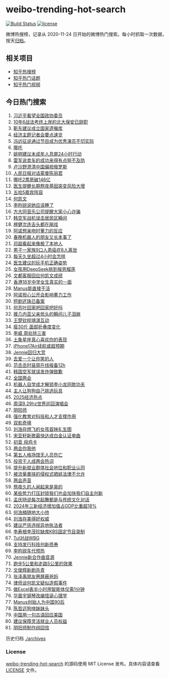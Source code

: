 # weibo-trending-hot-search

[![Build Status](https://github.com/justjavac/weibo-trending-hot-search/workflows/ci/badge.svg?branch=master)](https://github.com/justjavac/weibo-trending-hot-search/actions)
[![license](https://img.shields.io/github/license/justjavac/weibo-trending-hot-search)](https://github.com/justjavac/weibo-trending-hot-search/blob/master/LICENSE)

微博热搜榜，记录从 2020-11-24 日开始的微博热门搜索。每小时抓取一次数据，按天[归档](./archives)。

## 相关项目

- [知乎热搜榜](https://github.com/justjavac/zhihu-trending-top-search)
- [知乎热门话题](https://github.com/justjavac/zhihu-trending-hot-questions)
- [知乎热门视频](https://github.com/justjavac/zhihu-trending-hot-video)

## 今日热门搜索

<!-- BEGIN -->
<!-- 最后更新时间 Fri Mar 07 2025 07:14:27 GMT+0800 (China Standard Time) -->

1. [习近平看望全国政协委员](https://s.weibo.com//weibo?q=%23%E4%B9%A0%E8%BF%91%E5%B9%B3%E7%9C%8B%E6%9C%9B%E5%85%A8%E5%9B%BD%E6%94%BF%E5%8D%8F%E5%A7%94%E5%91%98%23&Refer=new_time)
1. [10年6战法考终上岸的北大保安已辞职](https://s.weibo.com//weibo?q=%2310%E5%B9%B46%E6%88%98%E6%B3%95%E8%80%83%E7%BB%88%E4%B8%8A%E5%B2%B8%E7%9A%84%E5%8C%97%E5%A4%A7%E4%BF%9D%E5%AE%89%E5%B7%B2%E8%BE%9E%E8%81%8C%23&t=31&band_rank=1&Refer=top)
1. [靳东建议成立国家遗嘱库](https://s.weibo.com//weibo?q=%23%E9%9D%B3%E4%B8%9C%E5%BB%BA%E8%AE%AE%E6%88%90%E7%AB%8B%E5%9B%BD%E5%AE%B6%E9%81%97%E5%98%B1%E5%BA%93%23&t=31&band_rank=32&Refer=top)
1. [经济主题记者会要点速览](https://s.weibo.com//weibo?q=%23%E7%BB%8F%E6%B5%8E%E4%B8%BB%E9%A2%98%E8%AE%B0%E8%80%85%E4%BC%9A%E8%A6%81%E7%82%B9%E9%80%9F%E8%A7%88%23&t=31&band_rank=3&Refer=top)
1. [冯远征说通过节目成为优秀演员不切实际](https://s.weibo.com//weibo?q=%23%E5%86%AF%E8%BF%9C%E5%BE%81%E8%AF%B4%E9%80%9A%E8%BF%87%E8%8A%82%E7%9B%AE%E6%88%90%E4%B8%BA%E4%BC%98%E7%A7%80%E6%BC%94%E5%91%98%E4%B8%8D%E5%88%87%E5%AE%9E%E9%99%85%23&t=31&band_rank=8&Refer=top)
1. [哪吒](https://s.weibo.com//weibo?q=%E5%93%AA%E5%90%92&t=31&band_rank=49&Refer=top)
1. [姚明建议未成年人息屏24小时行动](https://s.weibo.com//weibo?q=%23%E5%A7%9A%E6%98%8E%E5%BB%BA%E8%AE%AE%E6%9C%AA%E6%88%90%E5%B9%B4%E4%BA%BA%E6%81%AF%E5%B1%8F24%E5%B0%8F%E6%97%B6%E8%A1%8C%E5%8A%A8%23&t=31&band_rank=5&Refer=top)
1. [雷军说卖车的成功来得有点猝不及防](https://s.weibo.com//weibo?q=%23%E9%9B%B7%E5%86%9B%E8%AF%B4%E5%8D%96%E8%BD%A6%E7%9A%84%E6%88%90%E5%8A%9F%E6%9D%A5%E5%BE%97%E6%9C%89%E7%82%B9%E7%8C%9D%E4%B8%8D%E5%8F%8A%E9%98%B2%23&t=31&band_rank=18&Refer=top)
1. [卢沙野澄清中国偏袒俄罗斯](https://s.weibo.com//weibo?q=%23%E5%8D%A2%E6%B2%99%E9%87%8E%E6%BE%84%E6%B8%85%E4%B8%AD%E5%9B%BD%E5%81%8F%E8%A2%92%E4%BF%84%E7%BD%97%E6%96%AF%23&t=31&band_rank=10&Refer=top)
1. [人民日报对话蒙曼陈丽君](https://s.weibo.com//weibo?q=%23%E4%BA%BA%E6%B0%91%E6%97%A5%E6%8A%A5%E5%AF%B9%E8%AF%9D%E8%92%99%E6%9B%BC%E9%99%88%E4%B8%BD%E5%90%9B%23&t=31&band_rank=7&Refer=top)
1. [哪吒2票房破146亿](https://s.weibo.com//weibo?q=%23%E5%93%AA%E5%90%922%E7%A5%A8%E6%88%BF%E7%A0%B4146%E4%BA%BF%23&t=31&band_rank=6&Refer=top)
1. [医生提醒长期熬夜基因突变风险大增](https://s.weibo.com//weibo?q=%23%E5%8C%BB%E7%94%9F%E6%8F%90%E9%86%92%E9%95%BF%E6%9C%9F%E7%86%AC%E5%A4%9C%E5%9F%BA%E5%9B%A0%E7%AA%81%E5%8F%98%E9%A3%8E%E9%99%A9%E5%A4%A7%E5%A2%9E%23&t=31&band_rank=16&Refer=top)
1. [五哈5嘉宾阵容](https://s.weibo.com//weibo?q=%23%E4%BA%94%E5%93%885%E5%98%89%E5%AE%BE%E9%98%B5%E5%AE%B9%23&t=31&band_rank=12&Refer=top)
1. [何凯文](https://s.weibo.com//weibo?q=%E4%BD%95%E5%87%AF%E6%96%87&t=31&band_rank=11&Refer=top)
1. [李昀锐说她应该睡了](https://s.weibo.com//weibo?q=%23%E6%9D%8E%E6%98%80%E9%94%90%E8%AF%B4%E5%A5%B9%E5%BA%94%E8%AF%A5%E7%9D%A1%E4%BA%86%23&t=31&band_rank=12&Refer=top)
1. [方大同音乐公司提醒大家小心诈骗](https://s.weibo.com//weibo?q=%23%E6%96%B9%E5%A4%A7%E5%90%8C%E9%9F%B3%E4%B9%90%E5%85%AC%E5%8F%B8%E6%8F%90%E9%86%92%E5%A4%A7%E5%AE%B6%E5%B0%8F%E5%BF%83%E8%AF%88%E9%AA%97%23&t=31&band_rank=42&Refer=top)
1. [韩空军战机误击居民区瞬间](https://s.weibo.com//weibo?q=%23%E9%9F%A9%E7%A9%BA%E5%86%9B%E6%88%98%E6%9C%BA%E8%AF%AF%E5%87%BB%E5%B1%85%E6%B0%91%E5%8C%BA%E7%9E%AC%E9%97%B4%23&t=31&band_rank=45&Refer=top)
1. [檀健次连舌头都在飚戏](https://s.weibo.com//weibo?q=%E6%AA%80%E5%81%A5%E6%AC%A1%E8%BF%9E%E8%88%8C%E5%A4%B4%E9%83%BD%E5%9C%A8%E9%A3%9A%E6%88%8F&t=31&band_rank=17&Refer=top)
1. [阿诺想亲吻时董力的反应](https://s.weibo.com//weibo?q=%23%E9%98%BF%E8%AF%BA%E6%83%B3%E4%BA%B2%E5%90%BB%E6%97%B6%E8%91%A3%E5%8A%9B%E7%9A%84%E5%8F%8D%E5%BA%94%23&t=31&band_rank=24&Refer=top)
1. [春晚机器人的朋友又长本事了](https://s.weibo.com//weibo?q=%23%E6%98%A5%E6%99%9A%E6%9C%BA%E5%99%A8%E4%BA%BA%E7%9A%84%E6%9C%8B%E5%8F%8B%E5%8F%88%E9%95%BF%E6%9C%AC%E4%BA%8B%E4%BA%86%23&t=31&band_rank=10&Refer=top)
1. [邓超看起来像极了本地人](https://s.weibo.com//weibo?q=%23%E9%82%93%E8%B6%85%E7%9C%8B%E8%B5%B7%E6%9D%A5%E5%83%8F%E6%9E%81%E4%BA%86%E6%9C%AC%E5%9C%B0%E4%BA%BA%23&t=31&band_rank=37&Refer=top)
1. [男子一家族9口人患癌症8人离世](https://s.weibo.com//weibo?q=%23%E7%94%B7%E5%AD%90%E4%B8%80%E5%AE%B6%E6%97%8F9%E5%8F%A3%E4%BA%BA%E6%82%A3%E7%99%8C%E7%97%878%E4%BA%BA%E7%A6%BB%E4%B8%96%23&t=31&band_rank=21&Refer=top)
1. [每天久坐超过4小时会怎样](https://s.weibo.com//weibo?q=%23%E6%AF%8F%E5%A4%A9%E4%B9%85%E5%9D%90%E8%B6%85%E8%BF%874%E5%B0%8F%E6%97%B6%E4%BC%9A%E6%80%8E%E6%A0%B7%23&t=31&band_rank=25&Refer=top)
1. [医生建议的玩手机正确姿势](https://s.weibo.com//weibo?q=%23%E5%8C%BB%E7%94%9F%E5%BB%BA%E8%AE%AE%E7%9A%84%E7%8E%A9%E6%89%8B%E6%9C%BA%E6%AD%A3%E7%A1%AE%E5%A7%BF%E5%8A%BF%23&t=31&band_rank=22&Refer=top)
1. [女孩用DeepSeek挑到报恩榴莲](https://s.weibo.com//weibo?q=%23%E5%A5%B3%E5%AD%A9%E7%94%A8DeepSeek%E6%8C%91%E5%88%B0%E6%8A%A5%E6%81%A9%E6%A6%B4%E8%8E%B2%23&t=31&band_rank=23&Refer=top)
1. [文都客服回应何凯文成绩](https://s.weibo.com//weibo?q=%23%E6%96%87%E9%83%BD%E5%AE%A2%E6%9C%8D%E5%9B%9E%E5%BA%94%E4%BD%95%E5%87%AF%E6%96%87%E6%88%90%E7%BB%A9%23&t=31&band_rank=25&Refer=top)
1. [香港18岁中学女生真实的一面](https://s.weibo.com//weibo?q=%E9%A6%99%E6%B8%AF18%E5%B2%81%E4%B8%AD%E5%AD%A6%E5%A5%B3%E7%94%9F%E7%9C%9F%E5%AE%9E%E7%9A%84%E4%B8%80%E9%9D%A2&t=31&band_rank=15&Refer=top)
1. [Manus能直接干活](https://s.weibo.com//weibo?q=%23Manus%E8%83%BD%E7%9B%B4%E6%8E%A5%E5%B9%B2%E6%B4%BB%23&t=31&band_rank=28&Refer=top)
1. [阿诺担心公开会影响董力工作](https://s.weibo.com//weibo?q=%23%E9%98%BF%E8%AF%BA%E6%8B%85%E5%BF%83%E5%85%AC%E5%BC%80%E4%BC%9A%E5%BD%B1%E5%93%8D%E8%91%A3%E5%8A%9B%E5%B7%A5%E4%BD%9C%23&t=31&band_rank=50&Refer=top)
1. [短剧还珠已备案](https://s.weibo.com//weibo?q=%23%E7%9F%AD%E5%89%A7%E8%BF%98%E7%8F%A0%E5%B7%B2%E5%A4%87%E6%A1%88%23&t=31&band_rank=2&Refer=top)
1. [何苏叶回家吧回家吧好吗](https://s.weibo.com//weibo?q=%E4%BD%95%E8%8B%8F%E5%8F%B6%E5%9B%9E%E5%AE%B6%E5%90%A7%E5%9B%9E%E5%AE%B6%E5%90%A7%E5%A5%BD%E5%90%97&t=31&band_rank=19&Refer=top)
1. [援几内亚父亲低头的瞬间儿子泪崩](https://s.weibo.com//weibo?q=%23%E6%8F%B4%E5%87%A0%E5%86%85%E4%BA%9A%E7%88%B6%E4%BA%B2%E4%BD%8E%E5%A4%B4%E7%9A%84%E7%9E%AC%E9%97%B4%E5%84%BF%E5%AD%90%E6%B3%AA%E5%B4%A9%23&t=31&band_rank=36&Refer=top)
1. [王楚钦程靖淇互动](https://s.weibo.com//weibo?q=%23%E7%8E%8B%E6%A5%9A%E9%92%A6%E7%A8%8B%E9%9D%96%E6%B7%87%E4%BA%92%E5%8A%A8%23&t=31&band_rank=4&Refer=top)
1. [瘦30斤 面部折叠度变化](https://s.weibo.com//weibo?q=%E7%98%A630%E6%96%A4%20%E9%9D%A2%E9%83%A8%E6%8A%98%E5%8F%A0%E5%BA%A6%E5%8F%98%E5%8C%96&t=31&band_rank=14&Refer=top)
1. [李威 周处除三害](https://s.weibo.com//weibo?q=%E6%9D%8E%E5%A8%81%20%E5%91%A8%E5%A4%84%E9%99%A4%E4%B8%89%E5%AE%B3&t=31&band_rank=44&Refer=top)
1. [土象星座真心喜欢你的表现](https://s.weibo.com//weibo?q=%23%E5%9C%9F%E8%B1%A1%E6%98%9F%E5%BA%A7%E7%9C%9F%E5%BF%83%E5%96%9C%E6%AC%A2%E4%BD%A0%E7%9A%84%E8%A1%A8%E7%8E%B0%23&t=31&band_rank=26&Refer=top)
1. [iPhone17Air续航或超预期](https://s.weibo.com//weibo?q=%23iPhone17Air%E7%BB%AD%E8%88%AA%E6%88%96%E8%B6%85%E9%A2%84%E6%9C%9F%23&t=31&band_rank=20&Refer=top)
1. [Jennie回归大赏](https://s.weibo.com//weibo?q=Jennie%E5%9B%9E%E5%BD%92%E5%A4%A7%E8%B5%8F&t=31&band_rank=36&Refer=top)
1. [去爱一个让你笑的人](https://s.weibo.com//weibo?q=%23%E5%8E%BB%E7%88%B1%E4%B8%80%E4%B8%AA%E8%AE%A9%E4%BD%A0%E7%AC%91%E7%9A%84%E4%BA%BA%23&t=31&band_rank=28&Refer=top)
1. [范丞丞时装周在线报备12h](https://s.weibo.com//weibo?q=%23%E8%8C%83%E4%B8%9E%E4%B8%9E%E6%97%B6%E8%A3%85%E5%91%A8%E5%9C%A8%E7%BA%BF%E6%8A%A5%E5%A4%8712h%23&t=31&band_rank=39&Refer=top)
1. [韩国空军就误发炸弹致歉](https://s.weibo.com//weibo?q=%23%E9%9F%A9%E5%9B%BD%E7%A9%BA%E5%86%9B%E5%B0%B1%E8%AF%AF%E5%8F%91%E7%82%B8%E5%BC%B9%E8%87%B4%E6%AD%89%23&t=31&band_rank=47&Refer=top)
1. [全国两会](https://s.weibo.com//weibo?q=%23%E5%85%A8%E5%9B%BD%E4%B8%A4%E4%BC%9A%23&t=31&band_rank=34&Refer=top)
1. [机器人自学成才解锁李小龙同款功夫](https://s.weibo.com//weibo?q=%23%E6%9C%BA%E5%99%A8%E4%BA%BA%E8%87%AA%E5%AD%A6%E6%88%90%E6%89%8D%E8%A7%A3%E9%94%81%E6%9D%8E%E5%B0%8F%E9%BE%99%E5%90%8C%E6%AC%BE%E5%8A%9F%E5%A4%AB%23&t=31&band_rank=31&Refer=top)
1. [主人让狗狗自己挑选玩具](https://s.weibo.com//weibo?q=%E4%B8%BB%E4%BA%BA%E8%AE%A9%E7%8B%97%E7%8B%97%E8%87%AA%E5%B7%B1%E6%8C%91%E9%80%89%E7%8E%A9%E5%85%B7&t=31&band_rank=43&Refer=top)
1. [2025经济热点](https://s.weibo.com//weibo?q=%232025%E7%BB%8F%E6%B5%8E%E7%83%AD%E7%82%B9%23&t=31&band_rank=19&Refer=top)
1. [周深9.29hz世界巡回演唱会](https://s.weibo.com//weibo?q=%23%E5%91%A8%E6%B7%B19.29hz%E4%B8%96%E7%95%8C%E5%B7%A1%E5%9B%9E%E6%BC%94%E5%94%B1%E4%BC%9A%23&t=31&band_rank=39&Refer=top)
1. [阴阳师](https://s.weibo.com//weibo?q=%E9%98%B4%E9%98%B3%E5%B8%88&t=31&band_rank=35&Refer=top)
1. [强化教育对科技和人才支撑作用](https://s.weibo.com//weibo?q=%23%E5%BC%BA%E5%8C%96%E6%95%99%E8%82%B2%E5%AF%B9%E7%A7%91%E6%8A%80%E5%92%8C%E4%BA%BA%E6%89%8D%E6%94%AF%E6%92%91%E4%BD%9C%E7%94%A8%23&t=31&band_rank=47&Refer=top)
1. [双影奇境](https://s.weibo.com//weibo?q=%E5%8F%8C%E5%BD%B1%E5%A5%87%E5%A2%83&t=31&band_rank=27&Refer=top)
1. [刘浩存想飞的女孩首映礼生图](https://s.weibo.com//weibo?q=%23%E5%88%98%E6%B5%A9%E5%AD%98%E6%83%B3%E9%A3%9E%E7%9A%84%E5%A5%B3%E5%AD%A9%E9%A6%96%E6%98%A0%E7%A4%BC%E7%94%9F%E5%9B%BE%23&t=31&band_rank=40&Refer=top)
1. [宋亚轩新歌最快达成白金认证单曲](https://s.weibo.com//weibo?q=%23%E5%AE%8B%E4%BA%9A%E8%BD%A9%E6%96%B0%E6%AD%8C%E6%9C%80%E5%BF%AB%E8%BE%BE%E6%88%90%E7%99%BD%E9%87%91%E8%AE%A4%E8%AF%81%E5%8D%95%E6%9B%B2%23&t=31&band_rank=50&Refer=top)
1. [初音 母鸡卡](https://s.weibo.com//weibo?q=%E5%88%9D%E9%9F%B3%20%E6%AF%8D%E9%B8%A1%E5%8D%A1&t=31&band_rank=41&Refer=top)
1. [两会你我他](https://s.weibo.com//weibo?q=%23%E4%B8%A4%E4%BC%9A%E4%BD%A0%E6%88%91%E4%BB%96%23&t=31&band_rank=33&Refer=top)
1. [第五人格场馆无人员伤亡](https://s.weibo.com//weibo?q=%23%E7%AC%AC%E4%BA%94%E4%BA%BA%E6%A0%BC%E5%9C%BA%E9%A6%86%E6%97%A0%E4%BA%BA%E5%91%98%E4%BC%A4%E4%BA%A1%23&t=31&band_rank=49&Refer=top)
1. [投资于人成两会热词](https://s.weibo.com//weibo?q=%23%E6%8A%95%E8%B5%84%E4%BA%8E%E4%BA%BA%E6%88%90%E4%B8%A4%E4%BC%9A%E7%83%AD%E8%AF%8D%23&t=31&band_rank=44&Refer=top)
1. [提升新就业群体社会地位和职业认同](https://s.weibo.com//weibo?q=%23%E6%8F%90%E5%8D%87%E6%96%B0%E5%B0%B1%E4%B8%9A%E7%BE%A4%E4%BD%93%E7%A4%BE%E4%BC%9A%E5%9C%B0%E4%BD%8D%E5%92%8C%E8%81%8C%E4%B8%9A%E8%AE%A4%E5%90%8C%23&t=31&band_rank=47&Refer=top)
1. [被流量裹挟的侵权式晒娃法律不允许](https://s.weibo.com//weibo?q=%23%E8%A2%AB%E6%B5%81%E9%87%8F%E8%A3%B9%E6%8C%9F%E7%9A%84%E4%BE%B5%E6%9D%83%E5%BC%8F%E6%99%92%E5%A8%83%E6%B3%95%E5%BE%8B%E4%B8%8D%E5%85%81%E8%AE%B8%23&t=31&band_rank=48&Refer=top)
1. [两会声音](https://s.weibo.com//weibo?q=%23%E4%B8%A4%E4%BC%9A%E5%A3%B0%E9%9F%B3%23&t=31&band_rank=32&Refer=top)
1. [熬夜久的人闻起来是臭的](https://s.weibo.com//weibo?q=%E7%86%AC%E5%A4%9C%E4%B9%85%E7%9A%84%E4%BA%BA%E9%97%BB%E8%B5%B7%E6%9D%A5%E6%98%AF%E8%87%AD%E7%9A%84&t=31&band_rank=38&Refer=top)
1. [某些势力打压封锁我们也会加快我们自主创新](https://s.weibo.com//weibo?q=%23%E6%9F%90%E4%BA%9B%E5%8A%BF%E5%8A%9B%E6%89%93%E5%8E%8B%E5%B0%81%E9%94%81%E6%88%91%E4%BB%AC%E4%B9%9F%E4%BC%9A%E5%8A%A0%E5%BF%AB%E6%88%91%E4%BB%AC%E8%87%AA%E4%B8%BB%E5%88%9B%E6%96%B0%23&t=31&band_rank=31&Refer=top)
1. [孟庆旸说每次起舞都是与传统文化对话](https://s.weibo.com//weibo?q=%23%E5%AD%9F%E5%BA%86%E6%97%B8%E8%AF%B4%E6%AF%8F%E6%AC%A1%E8%B5%B7%E8%88%9E%E9%83%BD%E6%98%AF%E4%B8%8E%E4%BC%A0%E7%BB%9F%E6%96%87%E5%8C%96%E5%AF%B9%E8%AF%9D%23&t=31&band_rank=47&Refer=top)
1. [2024年三新经济增加值占GDP比重超18%](https://s.weibo.com//weibo?q=%232024%E5%B9%B4%E4%B8%89%E6%96%B0%E7%BB%8F%E6%B5%8E%E5%A2%9E%E5%8A%A0%E5%80%BC%E5%8D%A0GDP%E6%AF%94%E9%87%8D%E8%B6%8518%25%23&t=31&band_rank=23&Refer=top)
1. [何浩楠随地大小帅](https://s.weibo.com//weibo?q=%E4%BD%95%E6%B5%A9%E6%A5%A0%E9%9A%8F%E5%9C%B0%E5%A4%A7%E5%B0%8F%E5%B8%85&t=31&band_rank=46&Refer=top)
1. [刘浩存美得好权威](https://s.weibo.com//weibo?q=%E5%88%98%E6%B5%A9%E5%AD%98%E7%BE%8E%E5%BE%97%E5%A5%BD%E6%9D%83%E5%A8%81&t=31&band_rank=13&Refer=top)
1. [建议严惩违规异地执法者](https://s.weibo.com//weibo?q=%23%E5%BB%BA%E8%AE%AE%E4%B8%A5%E6%83%A9%E8%BF%9D%E8%A7%84%E5%BC%82%E5%9C%B0%E6%89%A7%E6%B3%95%E8%80%85%23&t=31&band_rank=19&Refer=top)
1. [李寿根李茂珍缺席KBS固定节目录制](https://s.weibo.com//weibo?q=%23%E6%9D%8E%E5%AF%BF%E6%A0%B9%E6%9D%8E%E8%8C%82%E7%8F%8D%E7%BC%BA%E5%B8%ADKBS%E5%9B%BA%E5%AE%9A%E8%8A%82%E7%9B%AE%E5%BD%95%E5%88%B6%23&t=31&band_rank=43&Refer=top)
1. [TuI对战WBG](https://s.weibo.com//weibo?q=%23TuI%E5%AF%B9%E6%88%98WBG%23&t=31&band_rank=39&Refer=top)
1. [支持发行科技创新债券](https://s.weibo.com//weibo?q=%23%E6%94%AF%E6%8C%81%E5%8F%91%E8%A1%8C%E7%A7%91%E6%8A%80%E5%88%9B%E6%96%B0%E5%80%BA%E5%88%B8%23&t=31&band_rank=38&Refer=top)
1. [李昀锐车代预热](https://s.weibo.com//weibo?q=%23%E6%9D%8E%E6%98%80%E9%94%90%E8%BD%A6%E4%BB%A3%E9%A2%84%E7%83%AD%23&t=31&band_rank=29&Refer=top)
1. [Jennie新合作曲音源](https://s.weibo.com//weibo?q=Jennie%E6%96%B0%E5%90%88%E4%BD%9C%E6%9B%B2%E9%9F%B3%E6%BA%90&t=31&band_rank=31&Refer=top)
1. [跑步5公里和走路5公里的效果](https://s.weibo.com//weibo?q=%E8%B7%91%E6%AD%A55%E5%85%AC%E9%87%8C%E5%92%8C%E8%B5%B0%E8%B7%AF5%E5%85%AC%E9%87%8C%E7%9A%84%E6%95%88%E6%9E%9C&t=31&band_rank=9&Refer=top)
1. [文俊辉新剧杀青](https://s.weibo.com//weibo?q=%23%E6%96%87%E4%BF%8A%E8%BE%89%E6%96%B0%E5%89%A7%E6%9D%80%E9%9D%92%23&t=31&band_rank=30&Refer=top)
1. [张泽禹朋友圈屏蔽爸妈](https://s.weibo.com//weibo?q=%23%E5%BC%A0%E6%B3%BD%E7%A6%B9%E6%9C%8B%E5%8F%8B%E5%9C%88%E5%B1%8F%E8%94%BD%E7%88%B8%E5%A6%88%23&t=31&band_rank=40&Refer=top)
1. [律师谈何凯文疑似造假事件](https://s.weibo.com//weibo?q=%23%E5%BE%8B%E5%B8%88%E8%B0%88%E4%BD%95%E5%87%AF%E6%96%87%E7%96%91%E4%BC%BC%E9%80%A0%E5%81%87%E4%BA%8B%E4%BB%B6%23&t=31&band_rank=33&Refer=top)
1. [做Excel表半小时用智能体仅需1分钟](https://s.weibo.com//weibo?q=%23%E5%81%9AExcel%E8%A1%A8%E5%8D%8A%E5%B0%8F%E6%97%B6%E7%94%A8%E6%99%BA%E8%83%BD%E4%BD%93%E4%BB%85%E9%9C%801%E5%88%86%E9%92%9F%23&t=31&band_rank=37&Refer=top)
1. [华晨宇钢琴改编怪诞心理学](https://s.weibo.com//weibo?q=%23%E5%8D%8E%E6%99%A8%E5%AE%87%E9%92%A2%E7%90%B4%E6%94%B9%E7%BC%96%E6%80%AA%E8%AF%9E%E5%BF%83%E7%90%86%E5%AD%A6%23&t=31&band_rank=50&Refer=top)
1. [Manus创始人为中国90后](https://s.weibo.com//weibo?q=%23Manus%E5%88%9B%E5%A7%8B%E4%BA%BA%E4%B8%BA%E4%B8%AD%E5%9B%BD90%E5%90%8E%23&t=31&band_rank=41&Refer=top)
1. [陈哲远狗啃妹妹头](https://s.weibo.com//weibo?q=%23%E9%99%88%E5%93%B2%E8%BF%9C%E7%8B%97%E5%95%83%E5%A6%B9%E5%A6%B9%E5%A4%B4%23&t=31&band_rank=42&Refer=top)
1. [中国用一句古语回应美国](https://s.weibo.com//weibo?q=%23%E4%B8%AD%E5%9B%BD%E7%94%A8%E4%B8%80%E5%8F%A5%E5%8F%A4%E8%AF%AD%E5%9B%9E%E5%BA%94%E7%BE%8E%E5%9B%BD%23&t=31&band_rank=43&Refer=top)
1. [建议保障灵活就业人员权益](https://s.weibo.com//weibo?q=%23%E5%BB%BA%E8%AE%AE%E4%BF%9D%E9%9A%9C%E7%81%B5%E6%B4%BB%E5%B0%B1%E4%B8%9A%E4%BA%BA%E5%91%98%E6%9D%83%E7%9B%8A%23&t=31&band_rank=45&Refer=top)
1. [阴阳师制作组回信](https://s.weibo.com//weibo?q=%23%E9%98%B4%E9%98%B3%E5%B8%88%E5%88%B6%E4%BD%9C%E7%BB%84%E5%9B%9E%E4%BF%A1%23&t=31&band_rank=48&Refer=top)

<!-- END -->

历史归档 [./archives](./archives)

### License

[weibo-trending-hot-search](https://github.com/justjavac/weibo-trending-hot-search) 的源码使用 MIT License
发布。具体内容请查看 [LICENSE](./LICENSE) 文件。
